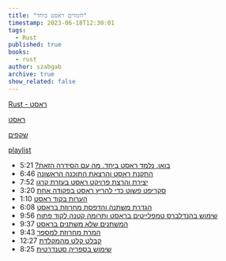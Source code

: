```yaml
---
title: "לומדים ראסט ביחד"
timestamp: 2023-06-18T12:30:01
tags:
  - Rust
published: true
books:
  - rust
author: szabgab
archive: true
show_related: false
---
```



[Rust - ראסט](https://www.rust-lang.org/)

[ראסט](/rust)


[שקפים](https://code-maven.com/slides/rust/)

[playlist](https://www.youtube.com/playlist?list=PLm2NBp4tb5F09f0OFhMgy_vak_ysf7fnP)

* [בואו, נלמד ראסט ביחד. מה עם הסידרה הזאת?](/rust-1) 5:21
* [התקנת ראסט והרצאת התוכנה הראשונה](/rust-2) 6:46
* [יצירת והרצת פרויקט ראסט בעזרת קרגו](/rust-3) 7:52
* [סקריפט פשוט כדי להריץ ראסט בפקודה אחת](/rust-4) 3:20
* [הערות בקוד ראסט](/rust-5) 1:10
* [הגדרת משתנה והדפסת מחרוזת בראסט](/rust-6) 6:08
* [שימוש בהנדלברס טמפלייטים בראסט ותרומה קטנה לקוד פתוח](/rust-7) 9:56
* [המשתנים שלא משתנים בראסט](/rust-8) 9:37
* [המרת מחרוזת למספר](/rust-9) 9:43
* [קבלט קלט מהמקלדת](/rust-10) 12:27
* [שימוש בספריה סטנדרטית](/rust-11) 8:25



